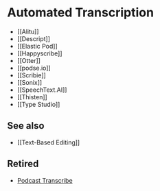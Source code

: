 # Automated Transcription
* [[Alitu]]
* [[Descript]]
* [[Elastic Pod]]
* [[Happyscribe]]
* [[Otter]]
* [[podse.io]]
* [[Scribie]]
* [[Sonix]]
* [[SpeechText.AI]]
* [[Thisten]]
* [[Type Studio]]

## See also
* [[Text-Based Editing]]

## Retired
* [Podcast Transcribe](https://podcasttranscribe.com/)
